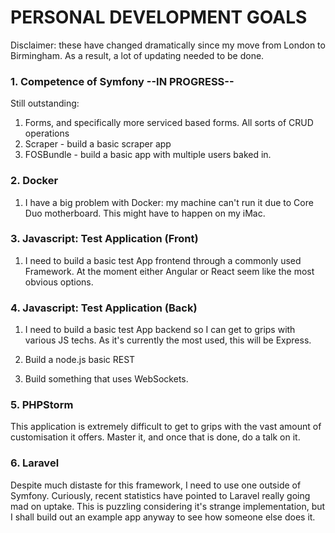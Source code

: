 # PERSONAL DEVELOPMENT GOALS

Disclaimer: these have changed dramatically since my move from London to Birmingham. As a result, a lot of updating needed to be done.

### 1. Competence of Symfony --IN PROGRESS-- ###

Still outstanding:

1. Forms, and specifically more serviced based forms. All sorts of CRUD operations
2. Scraper - build a basic scraper app
3. FOSBundle - build a basic app with multiple users baked in.

### 2. Docker ###

1. I have a big problem with Docker: my machine can't run it due to Core Duo motherboard. This might have to happen on my iMac.

### 3. Javascript: Test Application (Front) ###

1. I need to build a basic test App frontend through a commonly used Framework. At the moment either Angular or React seem like the most obvious options.

### 4. Javascript: Test Application (Back) ###

1. I need to build a basic test App backend so I can get to grips with various JS techs. As it's currently the most used, this will be Express.

2. Build a node.js basic REST

3. Build something that uses WebSockets.

### 5. PHPStorm ###

This application is extremely difficult to get to grips with the vast amount of customisation it offers. Master it, and once that is done, do a talk on it.

### 6. Laravel ###

Despite much distaste for this framework, I need to use one outside of Symfony. Curiously, recent statistics have pointed to Laravel really going mad on uptake. This is puzzling considering it's strange implementation, but I shall build out an example app anyway to see how someone else does it.
